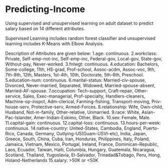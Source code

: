 # Predicting-Income
Using supervised and unsupervised learning on adult dataset to predict salary based on 14 different attributes.

Supervised Learning includes random forest classifier and unsupervised learning includes K-Means with Elbow Analysis.

Description of Attributes are given below:
1.age: continuous.
2.workclass: Private, Self-emp-not-inc, Self-emp-inc, Federal-gov, Local-gov, State-gov, Without-pay, Never-worked.
3.fnlwgt: continuous.
4.education: Bachelors, Some-college, 11th, HS-grad, Prof-school, Assoc-acdm, Assoc-voc, 9th, 7th-8th, 12th, Masters, 1st-4th, 10th, Doctorate, 5th-6th, Preschool.
5.education-num: continuous.
6.marital-status: Married-civ-spouse, Divorced, Never-married, Separated, Widowed, Married-spouse-absent, Married-AF-spouse.
7.occupation: Tech-support, Craft-repair, Other-service, Sales, Exec-managerial, Prof-specialty, Handlers-cleaners, Machine-op-inspct, Adm-clerical, Farming-fishing, Transport-moving, Priv-house-serv, Protective-serv, Armed-Forces.
8.relationship: Wife, Own-child, Husband, Not-in-family, Other-relative, Unmarried.
9.race: White, Asian-Pac-Islander, Amer-Indian-Eskimo, Other, Black.
10.sex: Female, Male.
11.capital-gain: continuous.
12.capital-loss: continuous.
13.hours-per-week: continuous.
14.native-country: United-States, Cambodia, England, Puerto-Rico, Canada, Germany, Outlying-US(Guam-USVI-etc), India, Japan, Greece, South, China, Cuba, Iran, Honduras, Philippines, Italy, Poland, Jamaica, Vietnam, Mexico, Portugal, Ireland, France, Dominican-Republic, Laos, Ecuador, Taiwan, Haiti, Columbia, Hungary, Guatemala, Nicaragua, Scotland, Thailand, Yugoslavia, El-Salvador, Trinadad&Tobago, Peru, Hong, Holand-Netherlands
15.salary: >50K or <50K
